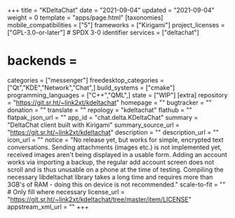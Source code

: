 +++
title = "KDeltaChat"
date = "2021-09-04"
updated = "2021-09-04"
weight = 0
template = "apps/page.html"
[taxonomies]
mobile_compatibilities = ["5"]
frameworks = ["Kirigami"]
project_licenses = ["GPL-3.0-or-later"] # SPDX 3-0 identifier
services = ["deltachat"] 
# backends =  
categories = ["messenger"]
freedesktop_categories = ["Qt","KDE","Network","Chat",]
build_systems = ["cmake"]
programming_languages = ["C++","QML",]
state = ["WIP"]
[extra]
repository = "https://git.sr.ht/~link2xt/kdeltachat"
homepage = ""
bugtracker = ""
donation = ""
translate = ""
repology = "kdeltachat"
flathub = ""
flatpak_json_url = ""
app_id = "chat.delta.KDeltaChat"
summary = "DeltaChat client built with Kirigami"
summary_source_url = "https://git.sr.ht/~link2xt/kdeltachat"
description = ""
description_url = ""
icon_url = ""
notice = "No release yet, but works for simple, encrypted text conversations. Sending attachments (images etc.) is not implemented yet, received images aren't being displayed in a usable form. Adding an account works via importing a backup, the regular add account screen does not scroll and is thus unusable on a phone at the time of testing. Compiling the necessary libdeltachat library takes a long time and requires more than 3GB's of RAM - doing this on device is not recommended."
scale-to-fit = "" # Only fill where necessary
license_url = "https://git.sr.ht/~link2xt/kdeltachat/tree/master/item/LICENSE"
appstream_xml_url = ""
+++